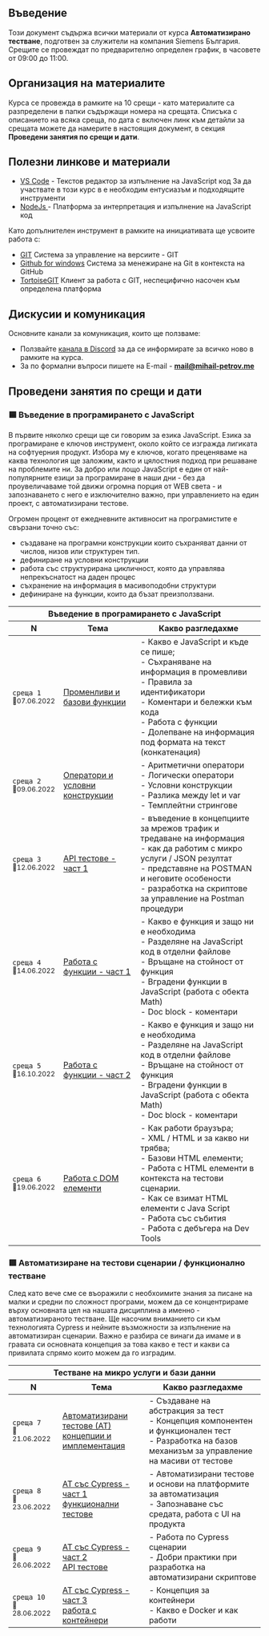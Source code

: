 ## Въведение
Този документ съдържа всички материали от курса **Автоматизирано тестване**, подготвен за служители на компания Siemens България. Срещите се провеждат по предварително определен график, в часовете от 09:00 до 11:00.  

## Организация на материалите
Курса се провежда в рамките на 10 срещи - като материалите са разпределени в папки съдържащи номера на срещата. Списъка с описанието на всяка среща, по дата с включен линк към детайли за срещата можете да намерите в настоящия документ, в секция **Проведени занятия по срещи и дати**.

## Полезни линкове и материали

- [VS Code](https://code.visualstudio.com/) - Текстов редактор за изпълнение на JavaScript код
За да участвате в този курс в е необходим ентусиазъм и подходящите инструменти 
- [NodeJs ](https://nodejs.org/en/) - Платформа за интерпретация и изпълнение на JavaScript код

Като допълнителен инструмент в рамките на инициативата ще усвоите работа с:
- [GIT](https://git-scm.com/download/win)  Система за управление на версиите - GIT
- [Github for windows](https://desktop.github.com/) Система за менежиране на Git в контекста на GitHub
- [TortoiseGIT](https://tortoisegit.org/) Клиент за работа с GIT, неспецифично насочен към определена платформа

## Дискусии и комуникация
Основните канали за комуникация, които ще ползваме:
- Ползвайте [канала в Discord](https://discord.gg/DPAtP5u57H) за да се информирате за всичко ново в рамките на курса. 
- За по формални въпроси пишете на E-mail - **mail@mihail-petrov.me**

## Проведени занятия по срещи и дати

### 🟦 Въведение в програмирането с JavaScript

В първите няколко срещи ще си говорим за езика JavaScript. Езика за програмиране е ключов инструмент, около който се изгражда лигиката на софтуерния продукт. Избора му е ключов, когато преценяваме на каква технология ще заложим, както и цялостния подход при решаване на проблемите ни. За добро или лощо JavaScript е един от най-популярните езици за програмиране в наши дни - без да проувеличаваме той движи огромна порция от WEB света - и запознаването с него е изключително важно, при управлението на един проект, с автоматизирани тестове. 

Огромен процент от ежедневните активносит на програмистите е свързани точно със: 
 - създаване на програмни конструкции които съхраняват данни от числов, низов или структурен тип.
 - дефиниране на условни конструкции
 - работа със структурирана цикличност, която да управлява непрекъснатост на даден процес
 - съхранение на информация в масивоподобни структури
 - дефиниране на функции, които да бъзат преизползвани.

<table>
    <thead>
        <tr>
          <th colspan="3">
            Въведение в програмирането с JavaScript
          </th>
        </tr>
        <tr>
            <th width="120">N</th>
            <th width="280px">Тема</th>
            <th width="610px">Какво разгледахме</th>
        </tr>
    </thead>
    <tbody>
        <tr>
            <td>
                <code>среща 1</code><br>
                <sub>📅07.06.2022</sub>
            </td>
            <td>
                <a href="./meet-01/">
                    Променливи и базови функции
                </a>
            </td>
            <td>
            - Какво е JavaScript и къде се пише; <br>
            - Съхраняване на информация в промевливи <br>
            - Правила за идентификатори <br>
            - Коментари и бележки към кода <br>
            - Работа с функции <br>
            - Долепване на информация под формата на текст (конкатенация)
            </td>
        </tr>
        <tr>
            <td>
                <code>среща 2</code><br>
                <sub>📅09.06.2022</sub>
            </td>
            <td>
                <a href="./meet-02/">
                    Оператори и условни конструкции
                </a>
            </td>
            <td>
            - Аритметични оператори <br>
            - Логически оператори <br>
            - Условни конструкции <br>
            - Разлика между let и var <br>
            - Темплейтни стрингове
            </td>
        </tr>
        <tr>
            <td>
                <code>среща 3</code><br>
                <sub>📅12.06.2022</sub>
            </td>
            <td>
                <a href="./meet-03/">
                    API тестове - част 1
                </a>
            </td>
            <td>
            - въведение в концепциите за мрежов трафик и тредаване на информация <br>
            - как да работим с микро услуги / JSON резултат <br>
            - представяне на POSTMAN и неговите особености <br>
            - разработка на скриптове за управление на Postman процедури
            </td>
        </tr>
        <tr>
            <td>
                <code>среща 4</code><br>
                <sub>📅14.06.2022</sub>
            </td>
            <td>
                <a href="./meet-04/">
                      Работа с функции - част 1
                </a>
            </td>
            <td>
            - Какво е функция и защо ни е необходима <br>
            - Разделяне на JavaScript код в отделни файлове <br>
            - Връщане на стойност от функция <br>
            - Вградени функции в JavaScript (работа с обекта Math) <br>
            - Doc block - коментари
            </td>
        </tr>
        <tr>
            <td>
                <code>среща 5</code><br>
                <sub>📅16.10.2022</sub>
            </td>
            <td>
                <a href="./meet-05/">
                    Работа с функции - част 2
                </a>
            </td>
            <td>
            - Какво е функция и защо ни е необходима <br>
            - Разделяне на JavaScript код в отделни файлове <br>
            - Връщане на стойност от функция <br>
            - Вградени функции в JavaScript (работа с обекта Math) <br>
            - Doc block - коментари
            </td>
        </tr>
        <tr>
            <td>
                <code>среща 6</code><br>
                <sub>📅19.06.2022</sub>
            </td>
            <td>
                <a href="./meet-06/">
                     Работа с DOM елементи
                </a>
            </td>
            <td>
            - Как работи браузъра; <br>
            - XML / HTML и за какво ни трябва; <br>
            - Базови HTML елементи; <br>
            - Работа с HTML елементи в контекста на тестови сценарии. <br>
            - Как се взимат HTML елементи с Java Script <br>
            - Работа със събития <br>
            - Работа с дебъгера на Dev Tools
            </td>
        </tr>        
    </tbody>
</table>

### 🟥 Автоматизиране на тестови сценарии / функционално тестване
След като вече сме се въоражили с необхоимите знания за писане на малки и средни по сложност програми, можем да се концентрираме върху основната цел на нашата дисциплина а именно - автоматизираното тестване. Ще насочим вниманието си към технологията Cypress и нейните възможности за изпълнение на автоматизиран сценарии. Важно е разбира се винаги да имаме и в гравата си основната концепция за това  какво е тест и какви са привилата спрямо които можем да го изградим.

<table>
    <thead>
        <tr>
          <th colspan="3">
            Тестване на микро услуги и бази данни
          </th>
        </tr>
        <tr>
            <th width="120">N</th>
            <th width="280px">Тема</th>
            <th width="610px">Какво разгледахме</th>
        </tr>
    </thead>
    <tbody>
        <tr>
            <td>
                <code>среща 7</code><br>
                <sub>📅21.06.2022</sub>
            </td>
            <td>
                <a href="./meet-07/">
                    Автоматизирани тестове (АТ) <br>
                    концепции и имплементация
                </a>
            </td>
            <td>
            - Създаване на абстракция за тест <br>
            - Концепция компонентен и функционален тест <br>
            - Разработка на базов механизъм за управление на масиви от тестове
            </td>
        </tr>
        <tr>
            <td>
                <code>среща 8</code><br>
                <sub>📅23.06.2022</sub>
            </td>
            <td>
                <a href="./meet-08/">
                    АТ със Cypress - част 1 <br> функционални тестове 
                </a>
            </td>
            <td>
- Автоматизирани тестове и основи на платформите за автоматизация <br>
- Запознаване със средата, работа с UI на продукта
            </td>
        </tr>
        <tr>
            <td>
                <code>среща 9</code><br>
                <sub>📅26.06.2022</sub>
            </td>
            <td>
                <a href="./meet-09/">
                    АТ със Cypress - част 2 <br> API тестове
                </a>
            </td>
            <td>
            - Работа по Cypress сценарии <br>
            - Добри практики при разработка на автоматизирани скриптове
            </td>
        </tr>
        <tr>
            <td>
                <code>среща 10</code><br>
                <sub>📅28.06.2022</sub>
            </td>
            <td>
                <a href="./meet-10/">
                      АТ със Cypress - част 3 <br> работа с контейнери
                </a>
            </td>
            <td>
            - Концепция за контейнери <br>
            - Какво е Docker и как работи
            </td>
        </tr>
    </tbody>
</table>
